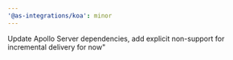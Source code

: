 ```yaml
---
'@as-integrations/koa': minor
---
```


Update Apollo Server dependencies, add explicit non-support for incremental delivery for now"
